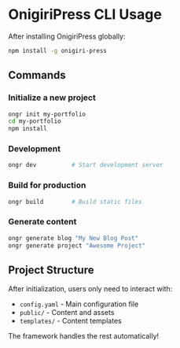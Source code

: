 # OnigiriPress CLI Usage

After installing OnigiriPress globally:

```bash
npm install -g onigiri-press
```

## Commands

### Initialize a new project
```bash
ongr init my-portfolio
cd my-portfolio
npm install
```

### Development
```bash
ongr dev          # Start development server
```

### Build for production
```bash
ongr build        # Build static files
```

### Generate content
```bash
ongr generate blog "My New Blog Post"
ongr generate project "Awesome Project"
```

## Project Structure

After initialization, users only need to interact with:

- `config.yaml` - Main configuration file
- `public/` - Content and assets
- `templates/` - Content templates

The framework handles the rest automatically!
